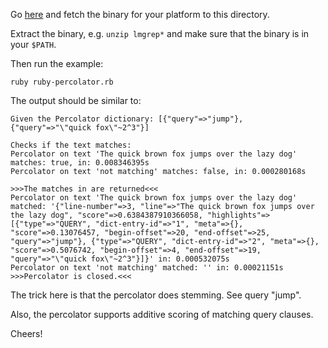 Go [here](https://github.com/dainiusjocas/lucene-grep/releases/tag/v2021.03.24) and fetch the binary for your platform to this directory.

Extract the binary, e.g. `unzip lmgrep*` and make sure that the binary is in your `$PATH`.

Then run the example:

```
ruby ruby-percolator.rb
```

The output should be similar to:

```
Given the Percolator dictionary: [{"query"=>"jump"}, {"query"=>"\"quick fox\"~2^3"}]

Checks if the text matches:
Percolator on text 'The quick brown fox jumps over the lazy dog' matches: true, in: 0.008346395s
Percolator on text 'not matching' matches: false, in: 0.000280168s

>>>The matches in are returned<<<
Percolator on text 'The quick brown fox jumps over the lazy dog' matched: '{"line-number"=>3, "line"=>"The quick brown fox jumps over the lazy dog", "score"=>0.6384387910366058, "highlights"=>[{"type"=>"QUERY", "dict-entry-id"=>"1", "meta"=>{}, "score"=>0.13076457, "begin-offset"=>20, "end-offset"=>25, "query"=>"jump"}, {"type"=>"QUERY", "dict-entry-id"=>"2", "meta"=>{}, "score"=>0.5076742, "begin-offset"=>4, "end-offset"=>19, "query"=>"\"quick fox\"~2^3"}]}' in: 0.000532075s
Percolator on text 'not matching' matched: '' in: 0.00021151s
>>>Percolator is closed.<<<
```

The trick here is that the percolator does stemming. See query "jump".

Also, the percolator supports additive scoring of matching query clauses.

Cheers!

